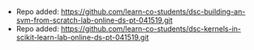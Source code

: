 
- Repo added: https://github.com/learn-co-students/dsc-building-an-svm-from-scratch-lab-online-ds-pt-041519.git
- Repo added: https://github.com/learn-co-students/dsc-kernels-in-scikit-learn-lab-online-ds-pt-041519.git